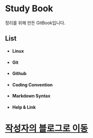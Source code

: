 # Study Book

정리를 위해 만든 GitBook입니다.

## **List**

* #### Linux
* #### Git
* #### Github
* #### Coding Convention
* #### Markdown Syntax
* #### Help & Link

# [작성자의 블로그로 이동](https://wonheesoo.github.io/)
